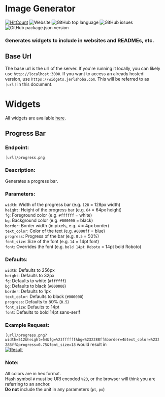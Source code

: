 # Image Generator

[![HitCount](http://hits.dwyl.com/PepperLola/img-generator.svg)](http://hits.dwyl.com/PepperLola/img-generator)
![Website](https://img.shields.io/website?style=flat-square&url=https%3A%2F%2Fwidgets.jerlshoba.com)
![GitHub top language](https://img.shields.io/github/languages/top/PepperLola/img-generator?style=flat-square)
![GitHub issues](https://img.shields.io/github/issues/PepperLola/img-generator?style=flat-square)
![GitHub package.json version](https://img.shields.io/github/package-json/v/PepperLola/img-generator?style=flat-square)

### Generates widgets to include in websites and READMEs, etc.

## Base Url
The base url is the url of the server. If you're running it locally, you can likely use `http://localhost:3000`. If you want to access an already hosted version, use `https://widgets.jerlshoba.com`. This will be referred to as `[url]` in this document.

# Widgets

All widgets are available [here](https://widgets.jerlshoba.com).

## Progress Bar

### Endpoint:
`[url]/progress.png`

### Description:
Generates a progress bar.

### Parameters:
`width`: Width of the progress bar (e.g. `128` = 128px width)  
`height`: Height of the progress bar (e.g. `64` = 64px height)  
`fg`: Foreground color (e.g. `#ffffff` = white)  
`bg`: Background color (e.g. `#000000` = black)  
`border`: Border width (in pixels, e.g. `4` = 4px border)  
`text_color`: Color of the text (e.g. `#0000ff` = blue)  
`progress`: Progress of the bar (e.g. `0.5` = 50%)  
`font_size`: Size of the font (e.g. `14` = 14pt font)  
`font`: Overrides the font (e.g. `bold 14pt Roboto` = 14pt bold Roboto)  

### Defaults:
`width`: Defaults to 256px  
`height`: Defaults to 32px  
`fg`: Defaults to white (`#ffffff`)  
`bg`: Defaults to black (`#000000`)  
`border`: Defaults to 1px  
`text_color`: Defaults to black (`#000000`)  
`progress`: Defaults to 50% (`0.5`)  
`font_size`: Defaults to 14pt  
`font`: Defaults to bold 14pt sans-serif  

### Example Request:
`[url]/progress.png?width=512&height=64&fg=%23ffffff&bg=%232288ff&border=4&text_color=%232288ff&progress=0.75&font_size=18` would result in  
[![Result](https://widgets.jerlshoba.com/progress.png?width=512&height=64&fg=%23ffffff&bg=%232288ff&border=4&text_color=%232288ff&progress=0.75&font_size=18)](https://widgets.jerlshoba.com/progress.png?width=512&height=64&fg=%23ffffff&bg=%232288ff&border=4&text_color=%232288ff&progress=0.75&font_size=18)

### Note:
All colors are in hex format.  
Hash symbol `#` must be URI encoded `%23`, or the browser will think you are referring to an anchor.  
**Do not** include the unit in any parameters (`pt`, `px`)
